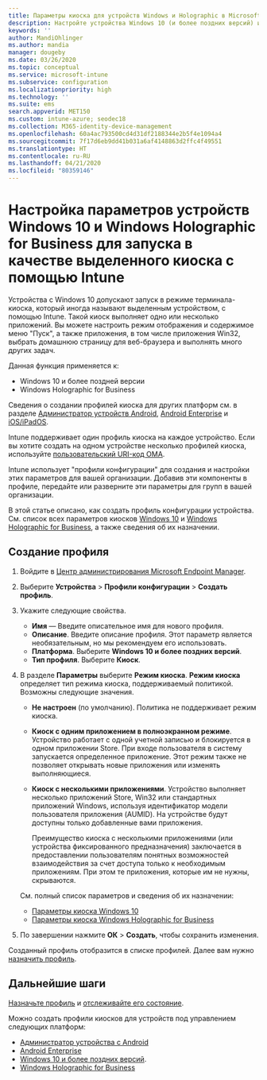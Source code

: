 ```yaml
---
title: Параметры киоска для устройств Windows и Holographic в Microsoft Intune в Azure | Документация Майкрософт
description: Настройте устройства Windows 10 (и более поздних версий) и Windows Holographic for Business в качестве киосков с одним или несколькими приложениями, добавив приложения, отобразив панель задач, а также настроив меню "Пуск" и веб-браузер в Microsoft Intune.
keywords: ''
author: MandiOhlinger
ms.author: mandia
manager: dougeby
ms.date: 03/26/2020
ms.topic: conceptual
ms.service: microsoft-intune
ms.subservice: configuration
ms.localizationpriority: high
ms.technology: ''
ms.suite: ems
search.appverid: MET150
ms.custom: intune-azure; seodec18
ms.collection: M365-identity-device-management
ms.openlocfilehash: 60a4ac793500cd4d31df2188344e2b5f4e1094a4
ms.sourcegitcommit: 7f17d6eb9dd41b031a6af4148863d2ffc4f49551
ms.translationtype: HT
ms.contentlocale: ru-RU
ms.lasthandoff: 04/21/2020
ms.locfileid: "80359146"
---
```

# <a name="windows-10-and-windows-holographic-for-business-device-settings-to-run-as-a-dedicated-kiosk-using-intune"></a>Настройка параметров устройств Windows 10 и Windows Holographic for Business для запуска в качестве выделенного киоска с помощью Intune

Устройства с Windows 10 допускают запуск в режиме терминала-киоска, который иногда называют выделенным устройством, с помощью Intune. Такой киоск выполняет одно или несколько приложений. Вы можете настроить режим отображения и содержимое меню "Пуск", а также приложения, в том числе приложения Win32, выбрать домашнюю страницу для веб-браузера и выполнять много других задач. 

Данная функция применяется к:

- Windows 10 и более поздней версии
- Windows Holographic for Business

Сведения о создании профилей киоска для других платформ см. в разделе [Администратор устройств Android](device-restrictions-android.md#kiosk), [Android Enterprise](device-restrictions-android-for-work.md#dedicated-devices) и [iOS/iPadOS](device-restrictions-ios.md#kiosk).

Intune поддерживает один профиль киоска на каждое устройство. Если вы хотите создать на одном устройстве несколько профилей киоска, используйте [пользовательский URI-код OMA](custom-settings-windows-10.md).

Intune использует "профили конфигурации" для создания и настройки этих параметров для вашей организации. Добавив эти компоненты в профиле, передайте или разверните эти параметры для групп в вашей организации.

В этой статье описано, как создать профиль конфигурации устройства. См. список всех параметров киосков [Windows 10](kiosk-settings-windows.md) и [Windows Holographic for Business](kiosk-settings-holographic.md), а также сведения об их назначении.

## <a name="create-the-profile"></a>Создание профиля

1. Войдите в [Центр администрирования Microsoft Endpoint Manager](https://go.microsoft.com/fwlink/?linkid=2109431).
2. Выберите **Устройства** > **Профили конфигурации** > **Создать профиль**.
3. Укажите следующие свойства.

   - **Имя** — Введите описательное имя для нового профиля.
   - **Описание**. Введите описание профиля. Этот параметр является необязательным, но мы рекомендуем его использовать.
   - **Платформа**. Выберите **Windows 10 и более поздних версий**.
   - **Тип профиля**. Выберите **Киоск**.

4. В разделе **Параметры** выберите **Режим киоска**. **Режим киоска** определяет тип режима киоска, поддерживаемый политикой. Возможны следующие значения.

    - **Не настроен** (по умолчанию). Политика не поддерживает режим киоска.
    - **Киоск с одним приложением в полноэкранном режиме**. Устройство работает с одной учетной записью и блокируется в одном приложении Store. При входе пользователя в систему запускается определенное приложение. Этот режим также не позволяет открывать новые приложения или изменять выполняющиеся.
    - **Киоск с несколькими приложениями**. Устройство выполняет несколько приложений Store, Win32 или стандартных приложений Windows, используя идентификатор модели пользователя приложения (AUMID). На устройстве будут доступны только добавленные вами приложения.

        Преимущество киоска с несколькими приложениями (или устройства фиксированного предназначения) заключается в предоставлении пользователям понятных возможностей взаимодействия за счет доступа только к необходимым приложениям. При этом те приложения, которые им не нужны, скрываются.

    См. полный список параметров и сведения об их назначении:
      - [Параметры киоска Windows 10](kiosk-settings-windows.md)
      - [Параметры киоска Windows Holographic for Business](kiosk-settings-holographic.md)

5. По завершении нажмите **ОК** > **Создать**, чтобы сохранить изменения.

Созданный профиль отобразится в списке профилей. Далее вам нужно [назначить профиль](device-profile-assign.md).

## <a name="next-steps"></a>Дальнейшие шаги

[Назначьте профиль](device-profile-assign.md) и [отслеживайте его состояние](device-profile-monitor.md).

Можно создать профили киосков для устройств под управлением следующих платформ:

- [Администратор устройства с Android](device-restrictions-android.md#kiosk)
- [Android Enterprise](device-restrictions-android-for-work.md#dedicated-devices)
- [Windows 10 и более поздних версий](kiosk-settings-windows.md).
- [Windows Holographic for Business](kiosk-settings-holographic.md)
